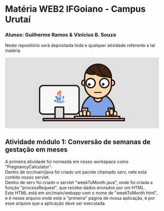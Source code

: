 # Matéria WEB2 IFGoiano - Campus Urutaí
### Alunos: Guilherme Ramos & Vinícius B. Souza
Neste repositório será depositada toda e qualquer atividade referente a tal matéria

![java](https://github.com/vinicius086/web2/blob/main/java.gif)


## Atividade módulo 1: Conversão de semanas de gestação em meses
A primeira atividade foi nomeada em nosso workspace como "PregnancyCalculator".<br/>
Dentro de src/main/java foi criado um pacote chamado serv, nele está contido nosso servlet.<br/>
Dentro de serv foi criado o servlet "weekToMonth.java", onde foi criada a função "processRequest", que recebe dados enviados por um HTML.<br/>
Este HTML está em src/main/webapp com o nome de "weekToMonth.html", e é nesse arquivo onde está a "primeira" página de nossa aplicação, é por esse arquivo que a aplicação deve ser executada.
